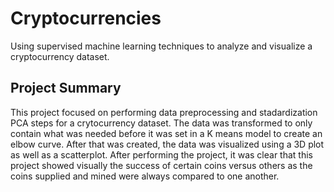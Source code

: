 # Cryptocurrencies
Using supervised machine learning techniques to analyze and visualize a cryptocurrency dataset. 

## Project Summary 
This project focused on performing data preprocessing and stadardization PCA steps for a crytocurrency dataset. The data was transformed to only contain what was needed before it was set in a K means model to create an elbow curve. After that was created, the data was visualized using a 3D plot as well as a scatterplot. After performing the project, it was clear that this project showed visually the success of certain coins versus others as the coins supplied and mined were always compared to one another. 
